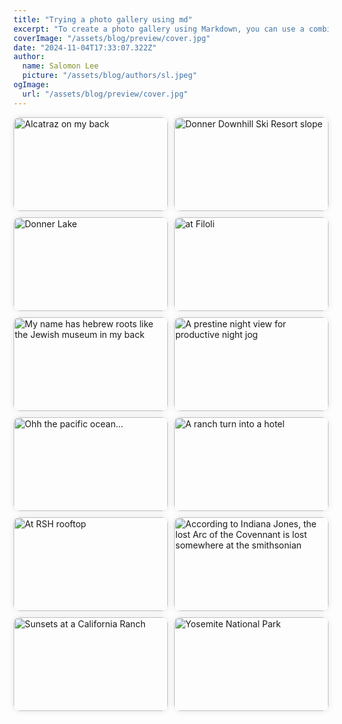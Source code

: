 ```yaml
---
title: "Trying a photo gallery using md"
excerpt: "To create a photo gallery using Markdown, you can use a combination of Markdown syntax and styles..."
coverImage: "/assets/blog/preview/cover.jpg"
date: "2024-11-04T17:33:07.322Z"
author:
  name: Salomon Lee
  picture: "/assets/blog/authors/sl.jpeg"
ogImage:
  url: "/assets/blog/preview/cover.jpg"
---
```



 ![Alcatraz on my back](/assets/media/alcatraz.jpg)
 ![Donner Downhill Ski Resort slope](/assets/media/donnerdownhill.jpg)
 ![Donner Lake](/assets/media/donnerlake.jpg)
 ![at Filoli](/assets/media/filoli.jpg)
 ![My name has hebrew roots like the Jewish museum in my back](/assets/media/jewmuseum.jpg)
 ![A prestine night view for productive night jog](/assets/media/nightview.jpg)
 ![Ohh the pacific ocean...](/assets/media/pacific.jpg)
 ![A ranch turn into a hotel](/assets/media/ranch.jpg)
 ![At RSH rooftop](/assets/media/rsh.jpg)
 ![According to Indiana Jones, the lost Arc of the Covennant is lost somewhere at the smithsonian](/assets/media/smithsonian.jpg) 
 ![Sunsets at a California Ranch](/assets/media/sunset.jpg)
 ![Yosemite National Park](/assets/media/yosemite.jpg)

<style>
p {
  display: grid;
  grid-template-columns: repeat(auto-fill, minmax(200px, 1fr));
  gap: 10px;
}

img {
  width: 100%;
  height: 150px; /* adjust height to maintain aspect ratio */
  object-fit: cover;
  border-radius: 10px; /* add rounded corners */
  box-shadow: 0 0 10px rgba(0, 0, 0, 0.1); /* add subtle shadow */
}
</style>
